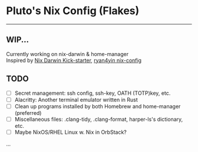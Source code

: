 # Pluto's Nix Config (Flakes)

---
## WIP...

Currently working on nix-darwin & home-manager  
Inspired by [Nix Darwin Kick-starter](https://github.com/ryan4yin/nix-darwin-kickstarter), 
[ryan4yin nix-config](https://github.com/ryan4yin/nix-config)

## TODO

- [ ] Secret management: ssh config, ssh-key, OATH (TOTP)key, etc.
- [ ] Alacritty: Another terminal emulator written in Rust
- [ ] Clean up programs installed by both Homebrew and home-manager (preferred)
- [ ] Miscellaneous files: .clang-tidy, .clang-format, harper-ls's dictionary, etc.
- [ ] Maybe NixOS/RHEL Linux w. Nix in OrbStack?

...

